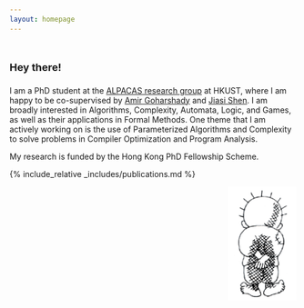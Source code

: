 ```yaml
---
layout: homepage
---
```


# <font size = "4">Hey there!</font>

I am a PhD student at the [ALPACAS research group](https://amir.goharshady.com/alpacas-research-group) at HKUST, where I am happy to be co-supervised by [Amir Goharshady](https://amir.goharshady.com/) and [Jiasi Shen](https://shenjiasi.com/). I am broadly interested in Algorithms, Complexity, Automata, Logic, and Games, as well as their applications in Formal Methods. One theme that I am actively working on is the use of Parameterized Algorithms and Complexity to solve problems in Compiler Optimization and Program Analysis.

My research is funded by the Hong Kong PhD Fellowship Scheme.

{% include_relative _includes/publications.md %}


<a href="https://en.wikipedia.org/wiki/Handala" target="_blank" style="float: right;">
  <img src="assets/img/Handala.gif" style="width: 120px; height: auto;" alt="Handala"/>
</a>
